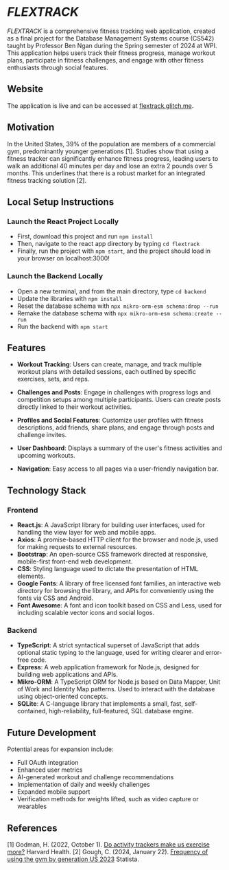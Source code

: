 # *FLEXTRACK*

*FLEXTRACK* is a comprehensive fitness tracking web application, created as a final project for the Database Management Systems course (CS542) taught by Professor Ben Ngan during the Spring semester of 2024 at WPI. This application helps users track their fitness progress, manage workout plans, participate in fitness challenges, and engage with other fitness enthusiasts through social features.

## Website

The application is live and can be accessed at [flextrack.glitch.me](http://flextrack.glitch.me).

## Motivation

In the United States, 39% of the population are members of a commercial gym, predominantly younger generations [1]. Studies show that using a fitness tracker can significantly enhance fitness progress, leading users to walk an additional 40 minutes per day and lose an extra 2 pounds over 5 months. This underlines that there is a robust market for an integrated fitness tracking solution [2].

## Local Setup Instructions

### Launch the React Project Locally

- First, download this project and run `npm install`
- Then, navigate to the react app directory by typing `cd flextrack`
- Finally, run the project with `npm start`, and the project should load in your browser on localhost:3000!

### Launch the Backend Locally

- Open a new terminal, and from the main directory, type `cd backend`
- Update the libraries with `npm install`
- Reset the database schema with `npx mikro-orm-esm schema:drop --run`
- Remake the database schema with `npx mikro-orm-esm schema:create --run`
- Run the backend with `npm start`

## Features

- **Workout Tracking**: Users can create, manage, and track multiple workout plans with detailed sessions, each outlined by specific exercises, sets, and reps.

- **Challenges and Posts**: Engage in challenges with progress logs and competition setups among multiple participants. Users can create posts directly linked to their workout activities.

- **Profiles and Social Features**: Customize user profiles with fitness descriptions, add friends, share plans, and engage through posts and challenge invites.

- **User Dashboard**: Displays a summary of the user's fitness activities and upcoming workouts.

- **Navigation**: Easy access to all pages via a user-friendly navigation bar.

## Technology Stack

### Frontend
- **React.js**: A JavaScript library for building user interfaces, used for handling the view layer for web and mobile apps.
- **Axios**: A promise-based HTTP client for the browser and node.js, used for making requests to external resources.
- **Bootstrap**: An open-source CSS framework directed at responsive, mobile-first front-end web development.
- **CSS**: Styling language used to dictate the presentation of HTML elements.
- **Google Fonts**: A library of free licensed font families, an interactive web directory for browsing the library, and APIs for conveniently using the fonts via CSS and Android.
- **Font Awesome**: A font and icon toolkit based on CSS and Less, used for including scalable vector icons and social logos.

### Backend
- **TypeScript**: A strict syntactical superset of JavaScript that adds optional static typing to the language, used for writing clearer and error-free code.
- **Express**: A web application framework for Node.js, designed for building web applications and APIs.
- **Mikro-ORM**: A TypeScript ORM for Node.js based on Data Mapper, Unit of Work and Identity Map patterns. Used to interact with the database using object-oriented concepts.
- **SQLite**: A C-language library that implements a small, fast, self-contained, high-reliability, full-featured, SQL database engine.

## Future Development

Potential areas for expansion include:
- Full OAuth integration
- Enhanced user metrics
- AI-generated workout and challenge recommendations
- Implementation of daily and weekly challenges
- Expanded mobile support
- Verification methods for weights lifted, such as video capture or wearables

## References

[1] Godman, H. (2022, October 1). [Do activity trackers make us exercise more?](https://www.health.harvard.edu/exercise-and-fitness/do-activity-trackers-make-us-exercise-more) Harvard Health.
[2] Gough, C. (2024, January 22). [Frequency of using the gym by generation US 2023](https://www.statista.com/statistics/1445818/generational-share-workout-gym/) Statista.
